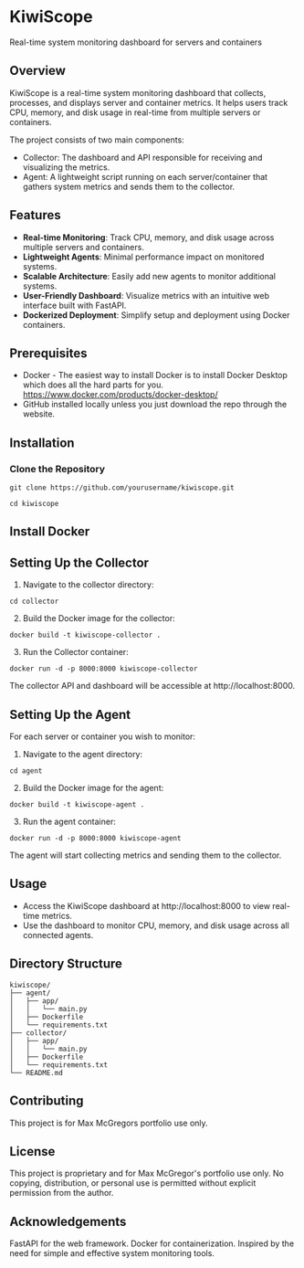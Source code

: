 # KiwiScope

Real-time system monitoring dashboard for servers and containers

## Overview
KiwiScope is a real-time system monitoring dashboard that collects, processes, and displays server and container metrics. It helps users track CPU, memory, and disk usage in real-time from multiple servers or containers.

The project consists of two main components:
* Collector: The dashboard and API responsible for receiving and visualizing the metrics.
* Agent: A lightweight script running on each server/container that gathers system metrics and sends them to the collector.

## Features

* **Real-time Monitoring**: Track CPU, memory, and disk usage across multiple servers and containers.
* **Lightweight Agents**: Minimal performance impact on monitored systems.
* **Scalable Architecture**: Easily add new agents to monitor additional systems.
* **User-Friendly Dashboard**: Visualize metrics with an intuitive web interface built with FastAPI.
* **Dockerized Deployment**: Simplify setup and deployment using Docker containers.

## Prerequisites

* Docker - The easiest way to install Docker is to install Docker Desktop which does all the hard parts for you.
https://www.docker.com/products/docker-desktop/
* GitHub installed locally unless you just download the repo through the website.

## Installation
### Clone the Repository

```
git clone https://github.com/yourusername/kiwiscope.git
```
```
cd kiwiscope 
```

## Install Docker


## Setting Up the Collector
1. Navigate to the collector directory:
```
cd collector
```
2. Build the Docker image for the collector:

```
docker build -t kiwiscope-collector .
```
3. Run the Collector container:
```
docker run -d -p 8000:8000 kiwiscope-collector
```
The collector API and dashboard will be accessible at http://localhost:8000.


## Setting Up the Agent
For each server or container you wish to monitor:

1. Navigate to the agent directory:
```
cd agent
```
2. Build the Docker image for the agent:

```
docker build -t kiwiscope-agent .
```
3. Run the agent container:
```
docker run -d -p 8000:8000 kiwiscope-agent
```

The agent will start collecting metrics and sending them to the collector.

## Usage
* Access the KiwiScope dashboard at http://localhost:8000 to view real-time metrics.
* Use the dashboard to monitor CPU, memory, and disk usage across all connected agents.

## Directory Structure

```
kiwiscope/
├── agent/
│   ├── app/
│   │   └── main.py
│   ├── Dockerfile
│   └── requirements.txt
├── collector/
│   ├── app/
│   │   └── main.py
│   ├── Dockerfile
│   └── requirements.txt
└── README.md
```


## Contributing
This project is for Max McGregors portfolio use only.

## License
This project is proprietary and for Max McGregor's portfolio use only. No copying, distribution, or personal use is permitted without explicit permission from the author.

## Acknowledgements
FastAPI for the web framework.
Docker for containerization.
Inspired by the need for simple and effective system monitoring tools.